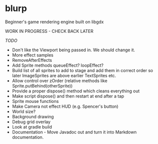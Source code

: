 # blurp
Beginner's game rendering engine built on libgdx

WORK IN PROGRESS - CHECK BACK LATER

*TODO*
* Don't like the Viewport being passed in. We should change it.
* More effect samples
* RemoveAfterEffects
* Add Sprite methods queueEffect? loopEffect?
* Build list of all sprites to add to stage and add them in correct order so later ImageSprites are above earlier TextSprites etc.
* Allow control over zOrder (relative methods like Sprite.putBehind(otherSprite))
* Provide a proper dispose() method which cleans everything out
* Make script dispose() and then restart at end after a tap
* Sprite mouse functions
* Make Camera not effect HUD (e.g. Spencer's button)
* World size?
* Background drawing
* Debug grid overlay
* Look at gradle build
* Documentation - Move Javadoc out and turn it into Markdown documentation.



